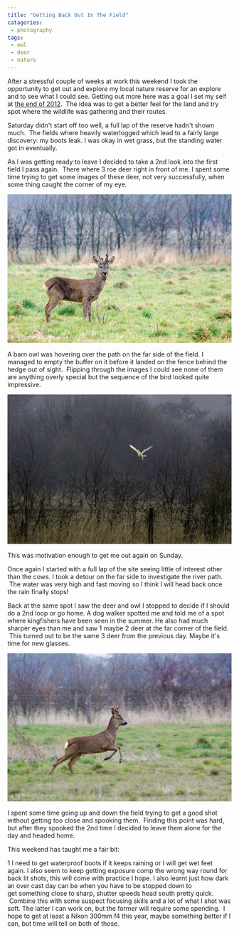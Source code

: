 ```yaml
---
title: "Getting Back Out In The Field"
catagories:
 - photography
tags:
 - owl
 - deer
 - nature
---
```

After a stressful couple of weeks at work this weekend I took the opportunity to get out and explore my local nature reserve for an explore and to see what I could see. Getting out more here was a goal I set my self at [the end of 2012][2012review].  The idea was to get a better feel for the land and try spot where the wildlife was gathering and their routes.

Saturday didn't start off too well, a full lap of the reserve hadn't shown much.  The fields where heavily waterlogged which lead to a fairly large discovery: my boots leak. I was okay in wet grass, but the standing water got in eventually.

As I was getting ready to leave I decided to take a 2nd look into the first field I pass again.  There where 3 roe deer right in front of me. I spent some time trying to get some images of these deer, not very successfully, when some thing caught the corner of my eye.

<img class="padded center"
		alt="SWT Manor Farm Roe Deer"
		src="/images/2013-03-24-getting-back-out-in-the-field/CJP20130323-2572.jpg" />

A barn owl was hovering over the path on the far side of the field. I managed to empty the buffer on it before it landed on the fence behind the hedge out of sight.  Flipping through the images I could see none of them are anything overly special but the sequence of the bird looked quite impressive.

<img class="padded center"
		alt="Barn owl animation"
		src="/images/2013-03-24-getting-back-out-in-the-field/BarnOwl600.gif" />

This was motivation enough to get me out again on Sunday.

Once again I started with a full lap of the site seeing little of interest other than the cows. I took a detour on the far side to investigate the river path.  The water was very high and fast moving so I think I will head back once the rain finally stops!

Back at the same spot I saw the deer and owl I stopped to decide if I should do a 2nd loop or go home. A dog walker spotted me and told me of a spot where kingfishers have been seen in the summer. He also had much sharper eyes than me and saw 1 maybe 2 deer at the far corner of the field.  This turned out to be the same 3 deer from the previous day. Maybe it's time for new glasses.

<img class="padded center"
		alt="A Roe deer at SWT Manor Farm"
		src="/images/2013-03-24-getting-back-out-in-the-field/CJP20130324-2665.jpg" />

I spent some time going up and down the field trying to get a good shot without getting too close and spooking them.  Finding this point was hard, but after they spooked the 2nd time I decided to leave them alone for the day and headed home.

This weekend has taught me a fair bit:

1 I need to get waterproof boots if it keeps raining or I will get wet feet again. I also seem to keep getting exposure comp the wrong way round for back lit shots, this will come with practice I hope. I also learnt just how dark an over cast day can be when you have to be stopped down to get something close to sharp, shutter speeds head south pretty quick.  Combine this with some suspect focusing skills and a lot of what I shot was soft. The latter I can work on, but the former will require some spending.  I hope to get at least a Nikon 300mm f4 this year, maybe something better if I can, but time will tell on both of those.

[2012review]: /2012/12/2012-in-review/"
